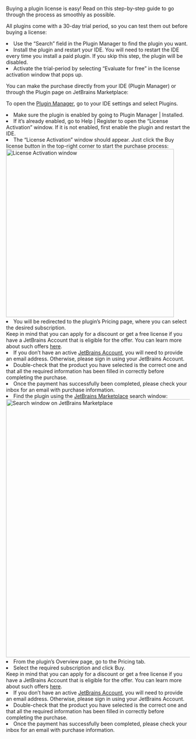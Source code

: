 [//]: # (title: How to buy a plugin)

<p>Buying a plugin license is easy! Read on this step-by-step guide to go through the process as smoothly as possible.</p>

<chapter title="Evaluate for free"
id="evaluate_for_free"
initial-collapse-state="collapsed"
hide-from-structure="true"
level="3">
        <procedure>
              <p>All plugins come with a 30-day trial period, so you can test them out before buying a license:</p>
              <list type="decimal">
                   <li>Use the “Search” field in the <control>Plugin Manager</control> to find the plugin you want.</li>
                   <li><control>Install</control> the plugin and restart your IDE.
                   <note>You will need to restart the IDE every time you install a paid plugin. If you skip this step, the plugin will be disabled.</note>
                   </li>
                   <li>Activate the trial-period by selecting <control>“Evaluate for free”</control> in the license activation window that pops up.</li>
              </list>
        </procedure>
</chapter> 
<p>You can make the purchase directly from your IDE (Plugin Manager) or through the Plugin page on JetBrains Marketplace:</p>
<tabs>
    <tab title="Plugin Manager">
        <chapter title="Purchasing via the Plugin Manager" id="plugin_manager">
            <tip>
               <p>To open the <a href="https://www.jetbrains.com/help/idea/managing-plugins.html">Plugin Manager</a>, go to your IDE settings and select Plugins.</p>
            </tip>
            <list type="decimal">
            <li>Make sure the plugin is enabled by going to <control>Plugin Manager | Installed</control>.</li>
            <li>If it’s already enabled, go to <control>Help | Register</control> to open the “License Activation” window. If it is not enabled, first enable the plugin and restart the IDE.</li>
            <li>The “License Activation” window should appear. Just click the <control>Buy license</control> button in the top-right corner to start the purchase process:
            <img src="License-Activation-window.png" alt="License Activation window"
                               width="460"/>
            </li>
            <li>You will be redirected to the plugin’s <control>Pricing</control> page, where you can select the desired subscription.</li>
            <note>Keep in mind that you can apply for a discount or get a free license if you have a JetBrains Account that is eligible for the offer. You can learn more about such offers <a href="community-programs.md">here</a>.</note>
            <li>If you don’t have an active <a href="https://sales.jetbrains.com/hc/en-gb/articles/208459005-What-is-a-JetBrains-Account-">JetBrains Account</a>, you will need to provide an email address. Otherwise, please sign in using your JetBrains Account.</li>
            <li>Double-check that the product you have selected is the correct one and that all the required information has been filled in correctly before completing the purchase.</li>
            <li>Once the payment has successfully been completed, please check your inbox for an email with purchase information.</li>
            </list>
        </chapter>
    </tab>
    <tab title="Plugin page">
        <chapter title="Purchasing via JetBrains Marketplace (Plugin page)"
                   id="plugin_page">
            <list type="decimal">
              <li>Find the plugin using the <a href="https://plugins.jetbrains.com/">JetBrains Marketplace</a> search window:
              <img src="Search-window.png" alt="Search window on JetBrains Marketplace"
                               width="706"/> 
              </li>
              <li>From the plugin’s <control>Overview</control> page, go to the <control>Pricing</control> tab.</li>
              <li>Select the required subscription and click <control>Buy</control>.</li>
              <note>Keep in mind that you can apply for a discount or get a free license if you have a JetBrains Account that is eligible for the offer. You can learn more about such offers <a href="community-programs.md">here</a>.</note>
              <li>If you don’t have an active <a href="https://sales.jetbrains.com/hc/en-gb/articles/208459005-What-is-a-JetBrains-Account-">JetBrains Account</a>, you will need to provide an email address. Otherwise, please sign in using your JetBrains Account.</li>
              <li>Double-check that the product you have selected is the correct one and that all the required information has been filled in correctly before completing the purchase.</li>
              <li>Once the payment has successfully been completed, please check your inbox for an email with purchase information.
            </li>
            </list>
        </chapter>
    </tab>
</tabs>